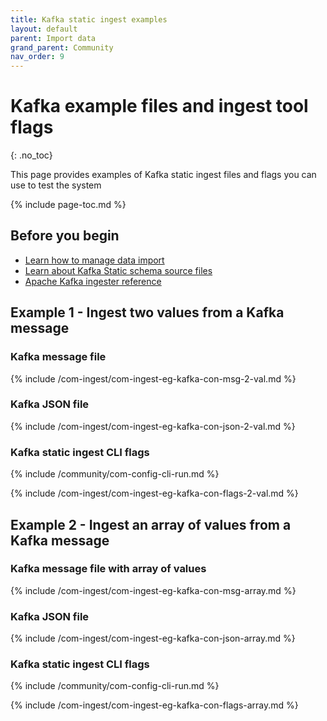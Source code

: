 ```yaml
---
title: Kafka static ingest examples
layout: default
parent: Import data
grand_parent: Community
nav_order: 9
---
```


# Kafka example files and ingest tool flags
{: .no_toc}

This page provides examples of Kafka static ingest files and flags you can use to test the system

{% include page-toc.md %}

## Before you begin

* [Learn how to manage data import](/docs/community/com-ingest/com-ingest-manage)
* [Learn about Kafka Static schema source files](/docs/community/com-ingest/com-ingest-source-kafka-static)
* [Apache Kafka ingester reference](/docs/community/com-ingest/com-ingest-ref-kafka)

## Example 1 - Ingest two values from a Kafka message

### Kafka message file

{% include /com-ingest/com-ingest-eg-kafka-con-msg-2-val.md %}

### Kafka JSON file

{% include /com-ingest/com-ingest-eg-kafka-con-json-2-val.md %}

### Kafka static ingest CLI flags

{% include /community/com-config-cli-run.md %}

{% include /com-ingest/com-ingest-eg-kafka-con-flags-2-val.md %}

## Example 2 - Ingest an array of values from a Kafka message

### Kafka message file with array of values

{% include /com-ingest/com-ingest-eg-kafka-con-msg-array.md %}

### Kafka JSON file

{% include /com-ingest/com-ingest-eg-kafka-con-json-array.md %}

### Kafka static ingest CLI flags

{% include /community/com-config-cli-run.md %}

{% include /com-ingest/com-ingest-eg-kafka-con-flags-array.md %}
